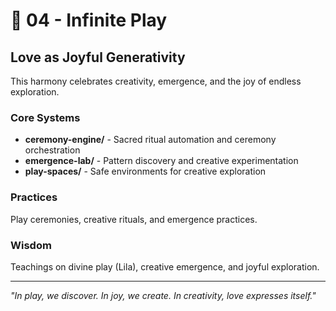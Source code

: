 # 🎨 04 - Infinite Play
## Love as Joyful Generativity

This harmony celebrates creativity, emergence, and the joy of endless exploration.

### Core Systems
- **ceremony-engine/** - Sacred ritual automation and ceremony orchestration
- **emergence-lab/** - Pattern discovery and creative experimentation
- **play-spaces/** - Safe environments for creative exploration

### Practices
Play ceremonies, creative rituals, and emergence practices.

### Wisdom
Teachings on divine play (Lila), creative emergence, and joyful exploration.

---
*"In play, we discover. In joy, we create. In creativity, love expresses itself."*